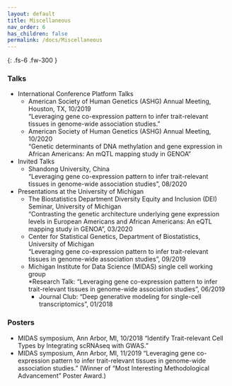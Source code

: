 ```yaml
---
layout: default
title: Miscellaneous
nav_order: 6
has_children: false
permalink: /docs/Miscellaneous
---
```



{: .fs-6 .fw-300 }

### Talks
* International Conference Platform Talks
	* American Society of Human Genetics (ASHG) Annual Meeting, Houston, TX, 10/2019 <br />
	“Leveraging gene co-expression pattern to infer trait-relevant tissues in genome-wide association studies.”<br />
	* American Society of Human Genetics (ASHG) Annual Meeting, 10/2020<br />
	“Genetic determinants of DNA methylation and gene expression in African Americans: An mQTL mapping study in GENOA”
* Invited Talks
	* Shandong University, China<br />
	“Leveraging gene co-expression pattern to infer trait-relevant tissues in genome-wide association studies”, 08/2020
* Presentations at the University of Michigan
	* The Biostatistics Department Diversity Equity and Inclusion (DEI) Seminar, University of Michigan<br />
	“Contrasting the genetic architecture underlying gene expression levels in European Americans and African Americans: An eQTL mapping study in GENOA”, 03/2020
	* Center for Statistical Genetics, Department of Biostatistics, University of Michigan<br />
	“Leveraging gene co-expression pattern to infer trait-relevant tissues in genome-wide association studies”, 09/2019
	* Michigan Institute for Data Science (MIDAS) single cell working group<br />
		*Research Talk: “Leveraging gene co-expression pattern to infer trait-relevant tissues in genome-wide association studies”, 06/2019
 		* Journal Club: “Deep generative modeling for single-cell transcriptomics”, 01/2018 	<br />

### Posters<br />
* MIDAS symposium, Ann Arbor, MI, 10/2018
“Identify Trait-relevant Cell Types by Integrating scRNAseq with GWAS.”
* MIDAS symposium, Ann Arbor, MI, 11/2019
“Leveraging gene co-expression pattern to infer trait-relevant tissues in genome-wide association studies.” (Winner of “Most Interesting Methodological Advancement” Poster Award.)
